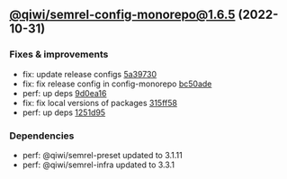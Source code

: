 ## [@qiwi/semrel-config-monorepo@1.6.5](https://github.com/qiwi/semantic-release-toolkit/compare/@qiwi/semrel-config-monorepo@1.6.4...2022.10.31-qiwi.semrel-config-monorepo.1.6.5-f0) (2022-10-31)

### Fixes & improvements
* fix: update release configs [5a39730](https://github.com/qiwi/semantic-release-toolkit/commit/5a397307f1106581804e839acf8bceae96017d6c)
* fix: fix release config in config-monorepo [bc50ade](https://github.com/qiwi/semantic-release-toolkit/commit/bc50ade78785ab2a7043f4604edb43658f821d64)
* perf: up deps [9d0ea16](https://github.com/qiwi/semantic-release-toolkit/commit/9d0ea1650d3652d7fa230bd97db532b2a85e820c)
* fix: fix local versions of packages [315ff58](https://github.com/qiwi/semantic-release-toolkit/commit/315ff58425517a49a4c78691db89bab826314bd8)
* perf: up deps [1251d95](https://github.com/qiwi/semantic-release-toolkit/commit/1251d95234203e977e927af3819cb846a98b4544)

### Dependencies
* perf: @qiwi/semrel-preset updated to 3.1.11
* perf: @qiwi/semrel-infra updated to 3.3.1



